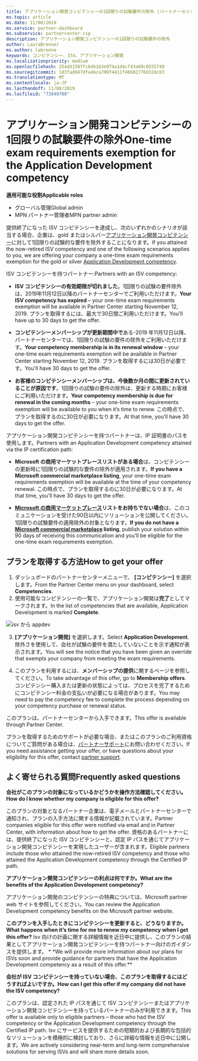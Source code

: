 ```yaml
---
title: アプリケーション開発コンピテンシーの1回限りの試験要件の除外 |パートナーセンター
ms.topic: article
ms.date: 11/08/2019
ms.service: partner-dashboard
ms.subservice: partnercenter-csp
description: アプリケーション開発コンピテンシーの1回限りの試験要件の除外
author: LauraBrenner
ms.author: labrenne
keywords: コンピテンシー、ISV、アプリケーション開発
ms.localizationpriority: medium
ms.openlocfilehash: 254d4158ffc64b163e974a1d4cf43a69c0555740
ms.sourcegitcommit: 1d3fad847dfa46ca709f4411f466827769328c83
ms.translationtype: MT
ms.contentlocale: ja-JP
ms.lasthandoff: 11/08/2019
ms.locfileid: "73849708"
---
```

# <a name="one-time-exam-requirements-exemption-for-the-application-development-competency"></a><span data-ttu-id="e8e83-104">アプリケーション開発コンピテンシーの1回限りの試験要件の除外</span><span class="sxs-lookup"><span data-stu-id="e8e83-104">One-time exam requirements exemption for the Application Development competency</span></span>

<span data-ttu-id="e8e83-105">**適用可能な役割**</span><span class="sxs-lookup"><span data-stu-id="e8e83-105">**Applicable roles**</span></span>

- <span data-ttu-id="e8e83-106">グローバル管理</span><span class="sxs-lookup"><span data-stu-id="e8e83-106">Global admin</span></span>
- <span data-ttu-id="e8e83-107">MPN パートナー管理者</span><span class="sxs-lookup"><span data-stu-id="e8e83-107">MPN partner admin</span></span>

<span data-ttu-id="e8e83-108">提供終了になった ISV コンピテンシーを達成し、次のいずれかのシナリオが該当する場合、企業は、gold またはシルバー[アプリケーション開発コンピテンシー](https://partner.microsoft.com/membership/application-development-competency)に対して1回限りの試験的な要件を除外することになります。</span><span class="sxs-lookup"><span data-stu-id="e8e83-108">If you attained the now-retired ISV competency and one of the following scenarios applies to you, we are offering your company a one-time exam requirements exemption for the gold or silver [Application Development competency](https://partner.microsoft.com/membership/application-development-competency).</span></span> 

<span data-ttu-id="e8e83-109">ISV コンピテンシーを持つパートナー:</span><span class="sxs-lookup"><span data-stu-id="e8e83-109">Partners with an ISV competency:</span></span>

- <span data-ttu-id="e8e83-110">**ISV コンピテンシーの有効期限が切れました**。1回限りの試験の要件除外は、2019年11月12日以降のパートナーセンターでご利用いただけます。</span><span class="sxs-lookup"><span data-stu-id="e8e83-110">**Your ISV competency has expired** – your one-time exam requirements exemption will be available in Partner Center starting November 12, 2019.</span></span> <span data-ttu-id="e8e83-111">プランを取得するには、最大で30日間ご利用いただけます。</span><span class="sxs-lookup"><span data-stu-id="e8e83-111">You'll have up to 30 days to get the offer.</span></span> 

- <span data-ttu-id="e8e83-112">**コンピテンシーメンバーシップが更新期間中で**ある-2019 年11月12日以降、パートナーセンターでは、1回限りの試験の要件の除外をご利用いただけます。</span><span class="sxs-lookup"><span data-stu-id="e8e83-112">**Your competency membership is in its renewal window** – your one-time exam requirements exemption will be available in Partner Center starting November 12, 2019.</span></span> <span data-ttu-id="e8e83-113">プランを取得するには30日が必要です。</span><span class="sxs-lookup"><span data-stu-id="e8e83-113">You'll have 30 days to get the offer.</span></span> 

- <span data-ttu-id="e8e83-114">**お客様のコンピテンシーメンバーシップは、今後数か月の間に更新されていることが原因です**。1回限りの試験の要件の除外は、更新する時期にお客様にご利用いただけます。</span><span class="sxs-lookup"><span data-stu-id="e8e83-114">**Your competency membership is due for renewal in the coming months** – your one-time exam requirements exemption will be available to you when it’s time to renew.</span></span> <span data-ttu-id="e8e83-115">この時点で、プランを取得するのに30日が必要になります。</span><span class="sxs-lookup"><span data-stu-id="e8e83-115">At that time, you'll have 30 days to get the offer.</span></span>

<span data-ttu-id="e8e83-116">アプリケーション開発コンピテンシーを持つパートナーは、IP 証明書のパスを使用します。</span><span class="sxs-lookup"><span data-stu-id="e8e83-116">Partners with an Application Development competency attained via the IP certification path:</span></span>

- <span data-ttu-id="e8e83-117">**Microsoft の商用マーケットプレースリストがある場合**は、コンピテンシーの更新時に1回限りの試験的な要件の除外が適用されます。</span><span class="sxs-lookup"><span data-stu-id="e8e83-117">**If you have a Microsoft commercial marketplace listing**, your one-time exam requirements exemption will be available at the time of your competency renewal.</span></span> <span data-ttu-id="e8e83-118">この時点で、プランを取得するのに30日が必要になります。</span><span class="sxs-lookup"><span data-stu-id="e8e83-118">At that time, you'll have 30 days to get the offer.</span></span>

- <span data-ttu-id="e8e83-119">**[Microsoft の商用マーケットプレース](https://azure.microsoft.com/overview/commercial-marketplace/)リストをお持ちでない場合**は、このコミュニケーションを受けた90日以内にソリューションを公開してください。1回限りの試験要件の適用除外の対象となります。</span><span class="sxs-lookup"><span data-stu-id="e8e83-119">**If you do not have a [Microsoft commercial marketplace](https://azure.microsoft.com/overview/commercial-marketplace/) listing**, publish your solution within 90 days of receiving this communication and you’ll be eligible for the one-time exam requirements exemption.</span></span>

## <a name="how-to-get-your-offer"></a><span data-ttu-id="e8e83-120">プランを取得する方法</span><span class="sxs-lookup"><span data-stu-id="e8e83-120">How to get your offer</span></span>

1. <span data-ttu-id="e8e83-121">ダッシュボードのパートナーセンターメニューで、 **[コンピテンシー]** を選択します。</span><span class="sxs-lookup"><span data-stu-id="e8e83-121">From the Partner Center menu on your dashboard, select **Competencies**.</span></span>
2. <span data-ttu-id="e8e83-122">使用可能なコンピテンシーの一覧で、アプリケーション開発は**完了**としてマークされます。</span><span class="sxs-lookup"><span data-stu-id="e8e83-122">In the list of competencies that are available, Application Development is marked **Complete**.</span></span>

![isv から appdev](images/appdev.png)

3. <span data-ttu-id="e8e83-124">**[アプリケーション開発]** を選択します。</span><span class="sxs-lookup"><span data-stu-id="e8e83-124">Select **Application Development**.</span></span> <span data-ttu-id="e8e83-125">除外さを使用して、会社が試験の要件を満たしていないことを示す通知が表示されます。</span><span class="sxs-lookup"><span data-stu-id="e8e83-125">You will see the notice that you have been given an override that exempts your company from meeting the exam requirements.</span></span> 

4. <span data-ttu-id="e8e83-126">このプランを利用するには、**メンバーシップの提供**に関するページを参照してください。</span><span class="sxs-lookup"><span data-stu-id="e8e83-126">To take advantage of this offer, go to **Membership offers**.</span></span> <span data-ttu-id="e8e83-127">コンピテンシー購入または更新の状態によっては、プロセスを完了するためにコンピテンシー料金の支払いが必要になる場合があります。</span><span class="sxs-lookup"><span data-stu-id="e8e83-127">You may need to pay the competency fee to complete the process depending on your competency purchase or renewal status.</span></span> 

<span data-ttu-id="e8e83-128">このプランは、パートナーセンターから入手できます。</span><span class="sxs-lookup"><span data-stu-id="e8e83-128">This offer is available through Partner Center.</span></span>

<span data-ttu-id="e8e83-129">プランを取得するためのサポートが必要な場合、またはこのプランのご利用資格についてご質問がある場合は、[パートナーサポート](https://partner.microsoft.com/Support)にお問い合わせください。</span><span class="sxs-lookup"><span data-stu-id="e8e83-129">If you need assistance getting your offer, or have questions about your eligibility for this offer, contact [partner support](https://partner.microsoft.com/Support).</span></span> 

## <a name="frequently-asked-questions"></a><span data-ttu-id="e8e83-130">よく寄せられる質問</span><span class="sxs-lookup"><span data-stu-id="e8e83-130">Frequently asked questions</span></span>

<span data-ttu-id="e8e83-131">**会社がこのプランの対象になっているかどうかを操作方法確認してください。**</span><span class="sxs-lookup"><span data-stu-id="e8e83-131">**How do I know whether my company is eligible for this offer?**</span></span>

<span data-ttu-id="e8e83-132">このプランの対象となるパートナー企業は、電子メールとパートナーセンターで通知され、プランの入手方法に関する情報が記載されています。</span><span class="sxs-lookup"><span data-stu-id="e8e83-132">Partner companies eligible for this offer were notified via email and in Partner Center, with information about how to get the offer.</span></span> <span data-ttu-id="e8e83-133">資格のあるパートナーには、提供終了になった ISV コンピテンシーと、認定 IP パスを通じてアプリケーション開発コンピテンシーを実現したユーザーが含まれます。</span><span class="sxs-lookup"><span data-stu-id="e8e83-133">Eligible partners include those who attained the now-retired ISV competency and those who attained the Application Development competency through the Certified IP path.</span></span> 

<span data-ttu-id="e8e83-134">**アプリケーション開発コンピテンシーの利点は何ですか。**</span><span class="sxs-lookup"><span data-stu-id="e8e83-134">**What are the benefits of the Application Development competency?**</span></span>

<span data-ttu-id="e8e83-135">アプリケーション開発のコンピテンシーの特典については、Microsoft partner web サイトを参照してください。</span><span class="sxs-lookup"><span data-stu-id="e8e83-135">You can review the Application Development competency benefits on the Microsoft partner website.</span></span> 

<span data-ttu-id="e8e83-136">**このプランを入手したときにコンピテンシーを更新すると、どうなりますか。**</span><span class="sxs-lookup"><span data-stu-id="e8e83-136">**What happens when it’s time for me to renew my competency when I get this offer?**</span></span> <span data-ttu-id="e8e83-137">Isv 向けの計画に関する詳細情報を近日中に提供し、このプランの結果としてアプリケーション開発コンピテンシーを持つパートナー向けのガイダンスを提供します。 \* \*</span><span class="sxs-lookup"><span data-stu-id="e8e83-137">We will provide more information about our plans for ISVs soon and provide guidance for partners that have the Application Development competency as a result of this offer.\*\*</span></span>  

<span data-ttu-id="e8e83-138">**会社が ISV コンピテンシーを持っていない場合、このプランを取得するにはどうすればよいですか。**</span><span class="sxs-lookup"><span data-stu-id="e8e83-138">**How can I get this offer if my company did not have the ISV competency?**</span></span>

<span data-ttu-id="e8e83-139">このプランは、認定された IP パスを通じて ISV コンピテンシーまたはアプリケーション開発コンピテンシーを持っているパートナーのみが利用できます。</span><span class="sxs-lookup"><span data-stu-id="e8e83-139">This offer is available only to eligible partners – those who had the ISV competency or the Application Development competency through the Certified IP path.</span></span> <span data-ttu-id="e8e83-140">Isv にサービスを提供するための短期的および長期的な包括的なソリューションを積極的に検討しており、さらに詳細な情報を近日中に公開します。</span><span class="sxs-lookup"><span data-stu-id="e8e83-140">We are actively considering near-term and long-term comprehensive solutions for serving ISVs and will share more details soon.</span></span> 


